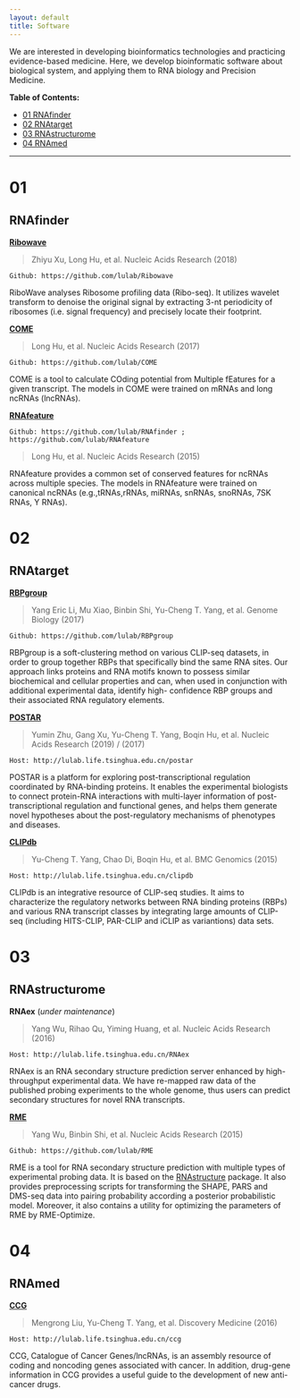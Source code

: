 ```yaml
---
layout: default
title: Software
---
```



We are interested in developing bioinformatics technologies and practicing evidence-based medicine.
Here, we develop bioinformatic software about biological system, and applying them to RNA biology and Precision Medicine.

**Table of Contents:**

* [01 RNAfinder](#01)
* [02 RNAtarget](#02)
* [03 RNAstructurome](#03)
* [04 RNAmed](#04)

---

# 01
## RNAfinder

[**Ribowave**](https://lulab.github.io/Ribowave)

> Zhiyu Xu, Long Hu, et al. Nucleic Acids Research (2018)

`Github: https://github.com/lulab/Ribowave`


RiboWave analyses Ribosome profiling data (Ribo-seq). It utilizes wavelet transform to denoise the original signal by extracting 3-nt periodicity of ribosomes (i.e. signal frequency) and precisely locate their footprint.

[**COME**](https://github.com/lulab/COME)

> Long Hu, et al. Nucleic Acids Research (2017)

`Github: https://github.com/lulab/COME`

COME is a tool to calculate COding potential from Multiple fEatures for a given transcript. The models in COME were trained on mRNAs and long ncRNAs (lncRNAs).

[**RNAfeature**](http://Rnafeature.ncrnalab.org)

`Github: https://github.com/lulab/RNAfinder ; https://github.com/lulab/RNAfeature`

> Long Hu, et al. Nucleic Acids Research (2015)

RNAfeature provides a common set of conserved features for ncRNAs across multiple species. The models in RNAfeature were trained on canonical ncRNAs (e.g.,tRNAs,rRNAs, miRNAs, snRNAs, snoRNAs, 7SK RNAs, Y RNAs).

# 02
## RNAtarget

[**RBPgroup**](http://RNAtarget.ncrnalab.org/RBPgroup)

> Yang Eric Li, Mu Xiao, Binbin Shi, Yu-Cheng T. Yang, et al. Genome Biology (2017)

`Github: https://github.com/lulab/RBPgroup`

RBPgroup is a soft-clustering method on various CLIP-seq datasets, in order to group together RBPs that specifically bind the same RNA sites. Our approach links proteins and RNA motifs known to possess similar biochemical and cellular properties and can, when used in conjunction with additional experimental data, identify high- confidence RBP groups and their associated RNA regulatory elements.

[**POSTAR**](http://lulab.life.tsinghua.edu.cn/postar)

>  Yumin Zhu, Gang Xu, Yu-Cheng T. Yang, Boqin Hu, et al. Nucleic Acids Research (2019) / (2017)

`Host: http://lulab.life.tsinghua.edu.cn/postar`

POSTAR is a platform for exploring post-transcriptional regulation coordinated by RNA-binding proteins. It enables the experimental biologists to connect protein-RNA interactions with multi-layer information of post-transcriptional regulation and functional genes, and helps them generate novel hypotheses about the post-regulatory mechanisms of phenotypes and diseases.

[**CLIPdb**](http://clipdb.ncrnalab.org)

>  Yu-Cheng T. Yang, Chao Di, Boqin Hu, et al. BMC Genomics (2015)

`Host: http://lulab.life.tsinghua.edu.cn/clipdb`

CLIPdb is an integrative resource of CLIP-seq studies. It aims to characterize the regulatory networks between RNA binding proteins (RBPs) and various RNA transcript classes by integrating large amounts of CLIP-seq (including HITS-CLIP, PAR-CLIP and iCLIP as variantions) data sets.

# 03
## RNAstructurome

**RNAex** (*under maintenance*)

>  Yang Wu, Rihao Qu, Yiming Huang, et al. Nucleic Acids Research (2016)

`Host: http://lulab.life.tsinghua.edu.cn/RNAex`

RNAex is an RNA secondary structure prediction server enhanced by high-throughput experimental data. We have re-mapped raw data of the published probing experiments to the whole genome, thus users can predict secondary structures for novel RNA transcripts.

[**RME**](https://github.com/lulab/RME)

>  Yang Wu, Binbin Shi, et al. Nucleic Acids Research (2015)

`Github: https://github.com/lulab/RME`

RME is a tool for RNA secondary structure prediction with multiple types of experimental probing data. It is based on the [RNAstructure](http://rna.urmc.rochester.edu/RNAstructure.html) package. It also provides preprocessing scripts for transforming the SHAPE, PARS and DMS-seq data into pairing probability according a posterior probabilistic model. Moreover, it also contains a utility for optimizing the parameters of RME by RME-Optimize.

# 04
## RNAmed

[**CCG**](http://ccg.xingene.net)

> Mengrong Liu, Yu-Cheng T. Yang, et al. Discovery Medicine (2016)

`Host: http://lulab.life.tsinghua.edu.cn/ccg`

CCG, Catalogue of Cancer Genes/lncRNAs, is an assembly resource of coding and noncoding genes associated with cancer. In addition, drug-gene information in CCG provides a useful guide to the development of new anti-cancer drugs.
